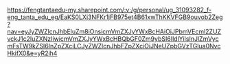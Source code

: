 https://fengtantaedu-my.sharepoint.com/:v:/g/personal/ug_31093282_f-eng_tanta_edu_eg/EaKS0LXj3NFKr1jFB975et4B61xwThKKVFGB9ouvob2Zeg?nav=eyJyZWZlcnJhbEluZm8iOnsicmVmZXJyYWxBcHAiOiJPbmVEcml2ZUZvckJ1c2luZXNzIiwicmVmZXJyYWxBcHBQbGF0Zm9ybSI6IldlYiIsInJlZmVycmFsTW9kZSI6InZpZXciLCJyZWZlcnJhbFZpZXciOiJNeUZpbGVzTGlua0NvcHkifX0&e=yR2ih4
